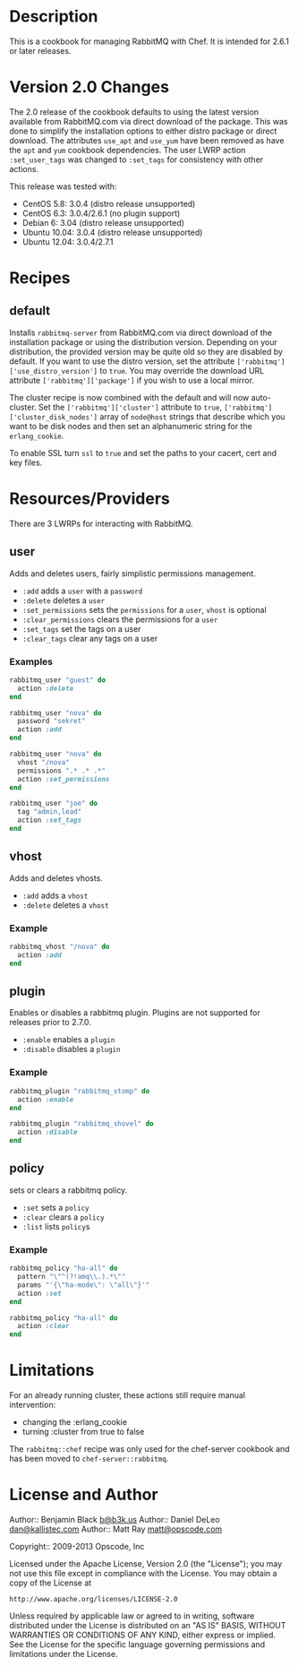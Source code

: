 Description
===========
This is a cookbook for managing RabbitMQ with Chef. It is intended for 2.6.1 or later releases.

Version 2.0 Changes
===================
The 2.0 release of the cookbook defaults to using the latest version available from RabbitMQ.com via direct download of the package. This was done to simplify the installation options to either distro package or direct download. The attributes `use_apt` and `use_yum` have been removed as have the `apt` and `yum` cookbook dependencies. The user LWRP action `:set_user_tags` was changed to `:set_tags` for consistency with other actions.

This release was tested with:
* CentOS 5.8: 3.0.4 (distro release unsupported)
* CentOS 6.3: 3.0.4/2.6.1 (no plugin support)
* Debian 6: 3.04 (distro release unsupported)
* Ubuntu 10.04: 3.0.4 (distro release unsupported)
* Ubuntu 12.04: 3.0.4/2.7.1

Recipes
=======
default
-------
Installs `rabbitmq-server` from RabbitMQ.com via direct download of the installation package or using the distribution version. Depending on your distribution, the provided version may be quite old so they are disabled by default. If you want to use the distro version, set the attribute `['rabbitmq']['use_distro_version']` to `true`. You may override the download URL attribute `['rabbitmq']['package']` if you wish to use a local mirror.

The cluster recipe is now combined with the default and will now auto-cluster. Set the `['rabbitmq']['cluster']` attribute to `true`, `['rabbitmq']['cluster_disk_nodes']` array of `node@host` strings that describe which you want to be disk nodes and then set an alphanumeric string for the `erlang_cookie`.

To enable SSL turn `ssl` to `true` and set the paths to your cacert, cert and key files.

Resources/Providers
===================
There are 3 LWRPs for interacting with RabbitMQ.

user
----
Adds and deletes users, fairly simplistic permissions management.

- `:add` adds a `user` with a `password`
- `:delete` deletes a `user`
- `:set_permissions` sets the `permissions` for a `user`, `vhost` is optional
- `:clear_permissions` clears the permissions for a `user`
- `:set_tags` set the tags on a user
- `:clear_tags` clear any tags on a user

### Examples
``` ruby
rabbitmq_user "guest" do
  action :delete
end

rabbitmq_user "nova" do
  password "sekret"
  action :add
end

rabbitmq_user "nova" do
  vhost "/nova"
  permissions ".* .* .*"
  action :set_permissions
end

rabbitmq_user "joe" do
  tag "admin,lead"
  action :set_tags
end
```

vhost
-----
Adds and deletes vhosts.

- `:add` adds a `vhost`
- `:delete` deletes a `vhost`

### Example
``` ruby
rabbitmq_vhost "/nova" do
  action :add
end
```

plugin
-----
Enables or disables a rabbitmq plugin. Plugins are not supported for releases prior to 2.7.0.

- `:enable` enables a `plugin`
- `:disable` disables a `plugin`

### Example
``` ruby
rabbitmq_plugin "rabbitmq_stomp" do
  action :enable
end

rabbitmq_plugin "rabbitmq_shovel" do
  action :disable
end
```

policy
-----
sets or clears a rabbitmq policy.

- `:set` sets a `policy`
- `:clear` clears a `policy`
- `:list` lists `policy`s

### Example
``` ruby
rabbitmq_policy "ha-all" do
  pattern "\"^(?!amq\\.).*\""
  params "'{\"ha-mode\": \"all\"}'"
  action :set
end

rabbitmq_policy "ha-all" do
  action :clear
end
```

Limitations
===========
For an already running cluster, these actions still require manual intervention:
- changing the :erlang_cookie
- turning :cluster from true to false

The `rabbitmq::chef` recipe was only used for the chef-server cookbook and has been moved to `chef-server::rabbitmq`.

License and Author
==================

Author:: Benjamin Black <b@b3k.us>
Author:: Daniel DeLeo <dan@kallistec.com>
Author:: Matt Ray <matt@opscode.com>

Copyright:: 2009-2013 Opscode, Inc

Licensed under the Apache License, Version 2.0 (the "License");
you may not use this file except in compliance with the License.
You may obtain a copy of the License at

    http://www.apache.org/licenses/LICENSE-2.0

Unless required by applicable law or agreed to in writing, software
distributed under the License is distributed on an "AS IS" BASIS,
WITHOUT WARRANTIES OR CONDITIONS OF ANY KIND, either express or implied.
See the License for the specific language governing permissions and
limitations under the License.
